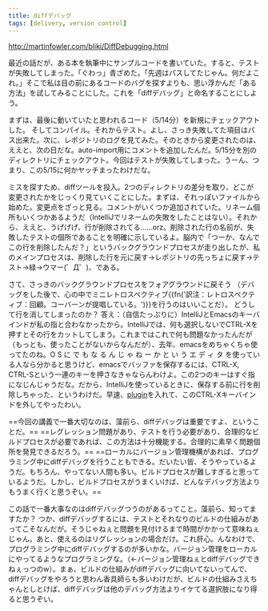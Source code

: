 ```yaml
---
title: diffデバッグ
tags: [delivery, version control]
---
```


http://martinfowler.com/bliki/DiffDebugging.html

最近の話だが、ある本を執筆中にサンプルコードを書いていた。すると、テストが失敗してしまった。「ぐわっ」青ざめた。「先週はパスしてたじゃん。何だよこれ。」そこで私は目の前にあるコードのバグを探すよりも、思い浮かんだ「ある方法」を試してみることにした。これを「diffデバッグ」と命名することにしよう。

まずは、最後に動いていたと思われるコード（5/14分）を新規にチェックアウトした。
そしてコンパイル。それからテスト。よし、さっき失敗してた項目はパス出来た。次に、レポジトリのログを見てみた。そのときから変更されたのは、ええと、次の日だな。auto-import用にコメントを追加したんだ。5/15分を別のディレクトリにチェックアウト。今回はテストが失敗してしまった。うーん、つまり、この5/15に何かヤッチまったわけだな。

ミスを探すため、diffツールを投入。2つのディレクトリの差分を取り、どこが変更されたかをじっくり見ていくことにした。まずは、それっぽいファイルから始めた。変更点をざっと見る。コメントがいくつか追加されていた。リネーム個所もいくつかあるようだ（IntelliJでリネームの失敗をしたことはない）。それから、ええと、うげげげ、行が削除されてる……orz。削除された行の名前が、失敗したテストの個所であることを明確に示しているよ。脳内で「つーか、なんでこの行を削除したんだ？」というバックグラウンドプロセスが走り出したが、私のメインプロセスは、削除した行を元に戻す→レポジトリの先っちょに戻す→テスト→緑→ウマー(゜Д゜)、である。

さて、さっきのバックグラウンドプロセスをフォアグラウンドに戻そう
（デバッグをした後で、心の中でミニレトロスペクティブ{{fn('訳注：レトロスペクティブ：回顧。コーバーンが提唱している。')}}を行うのはいいことだ）。
どうして行を消してしまったのか？ 答え：（自信たっぷりに）IntelliJとEmacsのキーバインドが私の指と合わなかったから。IntelliJでは、何も選択しないでCTRL-Xを押すとその行をカットしてしまう。これまではこれで何も問題なかったんだが（もっとも、使ったことがないからなんだが）、去年、emacsをめちゃくちゃ使ってたのね。O S に で も な る ん じ ゃ ね ー か と い う エ デ ィ タ を使っている人なら分かると思うけど、emacsでバッファを保存するには、CTRL-X, CTRL-Sという一連のキーを押さなきゃならんわけよ。この2つのキーはすぐ指になじんじゃうだな。だから、IntelliJを使っているときに、保存する前に行を削除しちゃった、というわけだ。早速、[plugin](http://www.intellij.org/twiki/bin/view/Main/NoSelectionCopyKiller)を入れて、このCTRL-Xキーバインドを外してやったわい。

==今回の講義で一番大切なのは、藻前ら、diffデバッグは重要ですよ、ということだ。==
==レグレッション問題があり、テストを行う必要があり、合理的なビルドプロセスが必要であれば、この方法は十分機能する。合理的に素早く問題個所を発見できるだろう。==
==ローカルにバージョン管理機構があれば、プログラミング中にdiffデバッグを行うこともできる。だいたい皆、そうやっているようだ。もちろん、やってない人間も多い。ビルドプロセスが難しすぎると思っているようだ。しかし、ビルドプロセスがうまくいけば、どんなデバッグ方法よりもうまく行くと思うぞい。==

この話で一番大事なのはdiffデバッグつうのがあるってこと。藻前ら、知ってますたか？ つか、diffデバッグするには、テストとそれなりのビルドの仕組みがあってこそなんだが。そうじゃねぇと問題を見付けるまで時間がかかって意味ねぇじゃん。あと、使えるのはリグレッションの場合だけ。これ肝心。んなわけで、プログラミング中にdiffデバッグするのが多いかな。バージョン管理をローカルにやってるようなプログラミングな。（←バージョン管理ねぇとdiffデバッグできねぇっつのw）。まぁ、ビルドの仕組みがdiffデバッグに向いてないってんで、diffデバッグをやろうと思わん香具師らも多いわけだが、ビルドの仕組みさえちゃんとしとけば、diffデバッグは他のデバッグ方法よりイケてる選択肢になり得ると思うぞい。
